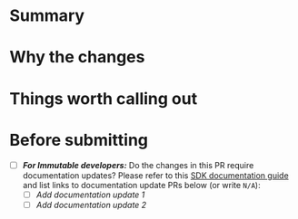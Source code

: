 # Summary
<!--- A short summary about what this PR is doing. -->
# Why the changes
<!--- State the reason/context for the change. -->

# Things worth calling out
<!--- Give useful tips/gotchas/trade-offs made to the reviewers. -->

# Before submitting
- [ ] ***For Immutable developers:*** Do the changes in this PR require documentation updates? Please refer to this [SDK documentation guide](https://immutable.atlassian.net/wiki/spaces/PPS/pages/1916994017/SDK+documentation+guide) and list links to documentation update PRs below (or write `N/A`):
    - [ ] *Add documentation update 1*
    - [ ] *Add documentation update 2*